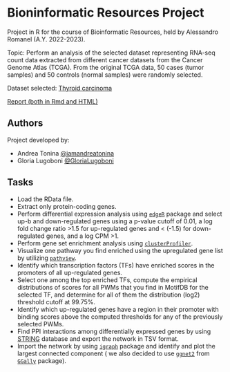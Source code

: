 # Bioninformatic Resources Project

Project in R for the course of Bioinformatic Resources, held by Alessandro Romanel (A.Y. 2022-2023).

Topic: Perform an analysis of the selected dataset representing RNA-seq count data extracted from different cancer datasets from the Cancer Genome Atlas (TCGA).  From the original TCGA data, 50 cases (tumor samples) and 50 controls (normal samples) were randomly selected.

Dataset selected: [Thyroid carcinoma](https://github.com/iamandreatonina/Binoformatic_resources/tree/main/file)

[Report (both in Rmd and HTML) ](https://github.com/iamandreatonina/Binoformatic_resources/edit/main/Report)

## Authors 

Project developed by:
 * Andrea Tonina [@iamandreatonina](https://github.com/iamandreatonina)
 * Gloria Lugoboni [@GloriaLugoboni](https://github.com/GloriaLugoboni)

## Tasks 

* Load the RData file.
* Extract only protein-coding genes.
* Perform differential expression analysis using [`edgeR`](https://bioconductor.org/packages/release/bioc/html/edgeR.html) package and select up-b and down-regulated genes using a p-value cutoff of 0.01, a log fold change ratio >1.5 for up-regulated genes and < (-1.5) for down-regulated genes, and a log CPM >1.
* Perform gene set enrichment analysis using [`clusterProfiler`](https://bioconductor.org/packages/release/bioc/html/clusterProfiler.html).
* Visualize one pathway you find enriched using the upregulated gene list by utilizing [`pathview`](https://www.bioconductor.org/packages/release/bioc/html/pathview.html).
* Identify which transcription factors (TFs) have enriched scores in the promoters of all up-regulated genes.
* Select one among the top enriched TFs, compute the empirical distributions of scores for all PWMs that you find in MotifDB for the selected TF, and determine for all of them the distribution (log2) threshold cutoff at 99.75%.
* Identify which up-regulated genes have a region in their promoter with binding scores above the computed thresholds for any of the previously selected PWMs.
* Find PPI interactions among differentially expressed genes by using [STRING](https://string-db.org/) database and export the network in TSV format.
* Import the network by using [`igraph`](https://cran.r-project.org/web/packages/igraph/index.html) package and identify and plot the largest connected component ( we also decided to use [`ggnet2`](https://ggobi.github.io/ggally/reference/ggnet2.html) from [`GGally`](https://cran.r-project.org/web/packages/GGally/index.html) package).  

